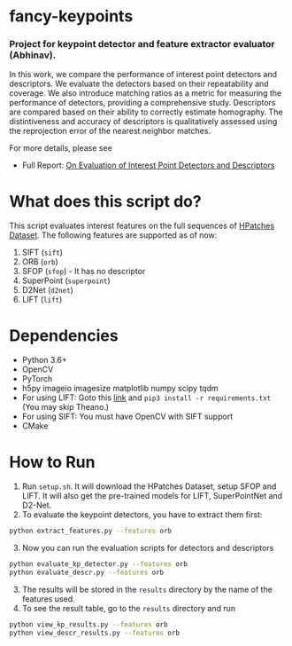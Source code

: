 # fancy-keypoints
### Project for keypoint detector and feature extractor evaluator (Abhinav).  
In this work, we compare the performance of interest point detectors and 
descriptors. We evaluate the detectors based on their repeatability and coverage.
We also introduce matching ratios as a metric for measuring the performance of
detectors, providing a comprehensive study. Descriptors are compared based on
their ability to correctly estimate homography. The distintiveness and accuracy
of descriptors is qualitatively assessed using the reprojection error of the nearest
neighbor matches.

For more details, please see
* Full Report: [On Evaluation of Interest Point Detectors and Descriptors](https://github.com/abhinavtripathi95/fancy-keypoints/raw/master/report.pdf)

# What does this script do?
This script evaluates interest features on the full sequences of [HPatches Dataset](https://github.com/hpatches/hpatches-dataset). The following features are supported as of now:
1. SIFT (`sift`)
2. ORB (`orb`)
3. SFOP (`sfop`) - It has no descriptor
4. SuperPoint (`superpoint`)
5. D2Net (`d2net`)
6. LIFT (`lift`) 

# Dependencies
* Python 3.6+
* OpenCV
* PyTorch
* h5py imageio imagesize matplotlib numpy scipy tqdm
* For using LIFT: Goto this [link](https://github.com/cvlab-epfl/LIFT/blob/master/requirements.txt) and `pip3 install -r requirements.txt` (You may skip Theano.)
* For using SIFT: You must have OpenCV with SIFT support
* CMake 

# How to Run
1. Run `setup.sh`. It will download the HPatches Dataset, setup SFOP and LIFT. It will also get the pre-trained models for LIFT, SuperPointNet and D2-Net.
2. To evaluate the keypoint detectors, you have to extract them first:
```bash
python extract_features.py --features orb
```
3. Now you can run the evaluation scripts for detectors and descriptors
```bash
python evaluate_kp_detector.py --features orb
python evaluate_descr.py --features orb

```
3. The results will be stored in the `results` directory by the name of the features used.
4. To see the result table, go to the `results` directory and run
```bash
python view_kp_results.py --features orb
python view_descr_results.py --features orb
```


<!-- # todos
* Update LIFT in setup.sh for shared-lib -->

